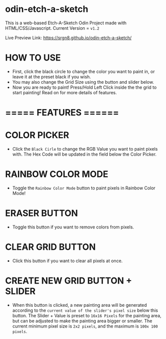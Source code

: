 # odin-etch-a-sketch

This is a web-based Etch-A-Sketch Odin Project made with HTML/CSS/Javascript. Current Version = `v1.2`

Live Preview Link: https://srgn8.github.io/odin-etch-a-sketch/

# HOW TO USE

- First, click the black circle to change the color you want to paint in, or leave it at the preset black if you wish.
- You may also change the Grid Size using the button and slider below.
- Now you are ready to paint! Press/Hold Left Click inside the the grid to start painting! Read on for more details of features.

# ===== FEATURES ======

# COLOR PICKER

- Click the `Black Cirle` to change the RGB Value you want to paint pixels with. The Hex Code will be updated in the field below the Color Picker.

# RAINBOW COLOR MODE

- Toggle the `Rainbow Color Mode` button to paint pixels in Rainbow Color Mode!

# ERASER BUTTON

- Toggle this button if you want to remove colors from pixels.

# CLEAR GRID BUTTON

- Click this button if you want to clear all pixels at once.

# CREATE NEW GRID BUTTON + SLIDER

- When this button is clicked, a new painting area will be generated according to the `current value of the slider's pixel size` below this button. The Slider + Value is preset to `16x16 Pixels` for the painting area, but can be adjusted to make the painting area bigger or smaller. The current minimum pixel size is `2x2 pixels`, and the maximum is `100x 100 pixels`.
